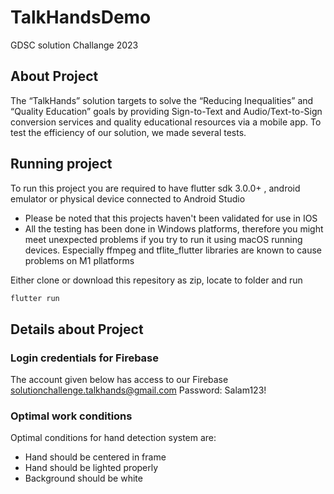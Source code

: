 # TalkHandsDemo

GDSC solution Challange 2023 

## About Project

The “TalkHands” solution targets to solve the “Reducing Inequalities” and “Quality Education” goals by providing Sign-to-Text and Audio/Text-to-Sign conversion services and quality educational resources via a mobile app. To test the efficiency of our solution, we made several tests.

## Running project
To run this project you are required to have flutter sdk 3.0.0+ , android emulator or physical device connected to Android Studio
 * Please be noted that this projects haven't been validated for use in IOS
 * All the testing has been done in Windows platforms, therefore you might meet unexpected problems if you try to run it using macOS running devices. Especially ffmpeg and tflite_flutter libraries are known to cause problems on M1 pllatforms

Either clone or download this repesitory as zip, locate to folder and run

```bash
flutter run
```

## Details about Project
### Login credentials for Firebase
The account given below has access to our Firebase
solutionchallenge.talkhands@gmail.com
Password:
Salam123!

### Optimal work conditions
Optimal conditions for hand detection system are: 
 * Hand should be centered in frame
 * Hand should be lighted properly
 * Background should be white